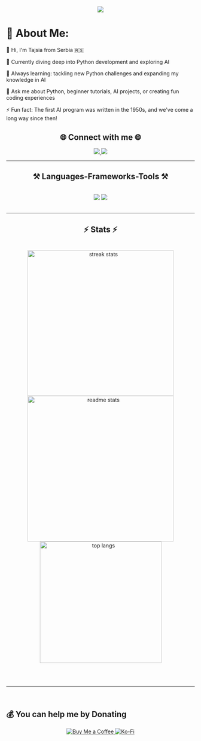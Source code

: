 <h1 align="center">
    <img src="https://readme-typing-svg.herokuapp.com/?font=Righteous&size=35&center=true&vCenter=true&width=500&height=70&duration=4000&lines=Hello+There!+👋;+Welcome+To+Python+Quest!;" />
</h1>

# 💫 About Me:
👋 Hi, I'm Tajsia from Serbia 🇷🇸

🔭 Currently diving deep into Python development and exploring AI

🌱 Always learning: tackling new Python challenges and expanding my knowledge in AI

💬 Ask me about Python, beginner tutorials, AI projects, or creating fun coding experiences

⚡ Fun fact: The first AI program was written in the 1950s, and we've come a long way since then!





<h2 align="center">🌐 Connect with me 🌐</h2>

<div align="center"> 
  <a href="mailto:pythonmoonquest@protonmail.com">
    <img src="https://img.shields.io/badge/Gmail-333333?style=for-the-badge&logo=gmail&logoColor=red" />
  </a>
  <a href="https://x.com/PythonQues" target="_blank">
    <img src="https://img.shields.io/badge/Twitter-1DA1F2?style=for-the-badge&logo=twitter&logoColor=white" />
  </a>

<br/>
<hr/>
    
</div>

<h2 align="center">⚒️ Languages-Frameworks-Tools ⚒️</h2>
<br/>
<div align="center">
    <img src="https://skillicons.dev/icons?i=python,javascript,html,css,react,nodejs,typescript" />
    <img src="https://skillicons.dev/icons?i=pycharm,github,figma,git,tensorflow,pytorch,flask" /><br>
</div>

<br/>
<hr/>

<h2 align="center">⚡ Stats ⚡</h2>
<br>
<div align="center">
  <img width=390 src="https://github-readme-streak-stats-salesp07.vercel.app/?user=PythonMoonQuest&count_private=true&theme=vue&border_radius=10" alt="streak stats"/>
  <img width=390 src="https://github-readme-stats-salesp07.vercel.app/api?username=PythonMoonQuest&count_private=true&show_icons=true&theme=vue&rank_icon=github&border_radius=10" alt="readme stats" />
  <br/>
  <img width=325 align="center" src="https://github-readme-stats-salesp07.vercel.app/api/top-langs/?username=PythonMoonQuest&hide=HTML&langs_count=8&layout=compact&theme=vue&border_radius=10&size_weight=0.5&count_weight=0.5&exclude_repo=github-readme-stats" alt="top langs" />
</div>

<br/><br/>

<hr/>

<br/>

## 💰 You can help me by Donating

<div align="center">
  <a href="https://buymeacoffee.com/pythonquest" target="_blank">
    <img src="https://img.shields.io/badge/Buy%20Me%20a%20Coffee-ffdd00?style=for-the-badge&logo=buy-me-a-coffee&logoColor=black" alt="Buy Me a Coffee" />
  </a>
  <a href="https://ko-fi.com/pythonquest" target="_blank">
    <img src="https://img.shields.io/badge/Ko--fi-F16061?style=for-the-badge&logo=ko-fi&logoColor=white" alt="Ko-Fi" />
  </a>
</div>


  
<!-- Proudly created with GPRM ( https://gprm.itsvg.in ) -->
